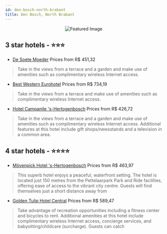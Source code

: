 ```yaml
---
id: den-bosch-north-brabant
title: Den Bosch, North Brabant
---
```


<center><img src="https://i.travelapi.com/hotels/1000000/30000/20900/20887/47844ff0_z.jpg" alt="Featured Image" /></center>


##  3 star hotels - ⭐️⭐️⭐️

-    [De Soete Moeder](https://us.hurb.com/hotels/den-bosch/de-soete-moeder-JNP-JP610863?cmp=18055) Prices from R$ 451,32
   > Take in the views from a terrace and a garden and make use of amenities such as complimentary wireless Internet access.
-    [Best Western Eurohotel](https://us.hurb.com/hotels/den-bosch/best-western-eurohotel-JNP-JP888871?cmp=18055) Prices from R$ 734,19
   > Take in the views from a terrace and make use of amenities such as complimentary wireless Internet access.
-    [Hotel Campanile 's-Hertogenbosch](https://us.hurb.com/hotels/den-bosch/hotel-campanile-s-hertogenbosch-JNP-JP406654?cmp=18055) Prices from R$ 426,72
   > Take in the views from a terrace and a garden and make use of amenities such as complimentary wireless Internet access. Additional features at this hotel include gift shops/newsstands and a television in a common area.

##  4 star hotels - ⭐️⭐️⭐️⭐️

-    [Mövenpick Hotel 's-Hertogenbosch‎](https://us.hurb.com/hotels/den-bosch/movenpick-hotel-s-hertogenbosch-JNP-JP275137?cmp=18055) Prices from R$ 463,97
   > This superb hotel enjoys a peaceful, waterfront setting. The hotel is located just 150 metres from the Pettelaarpark Park and Ride facilities, offering ease of access to the vibrant city centre. Guests will find themselves just a short distance away from 
-    [Golden Tulip Hotel Central](https://us.hurb.com/hotels/den-bosch/golden-tulip-hotel-central-JNP-JP994941?cmp=18055) Prices from R$ 589,47
   > Take advantage of recreation opportunities including a fitness center and bicycles to rent. Additional amenities at this hotel include complimentary wireless Internet access, concierge services, and babysitting/childcare (surcharge). Guests can catch
